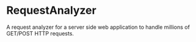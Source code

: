 # RequestAnalyzer
A request analyzer for a server side web application to handle millions of GET/POST HTTP requests.
